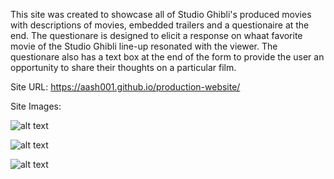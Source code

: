 This site was created to showcase all of Studio Ghibli's produced movies with descriptions of movies, embedded trailers and a questionaire at the end. The questionare is designed to elicit a response on whaat favorite movie of the Studio Ghibli line-up resonated with the viewer. The questionare also has a text box at the end of the form to provide the user an opportunity to share their thoughts on a particular film. 

Site URL: https://aash001.github.io/production-website/

Site Images:

![alt text](https://aash001.github.io/production-website/movieListing.png)

![alt text](https://aash001.github.io/production-website/questionaire.png)

![alt text](https://aash001.github.io/production-website/movieTrailers.png)


